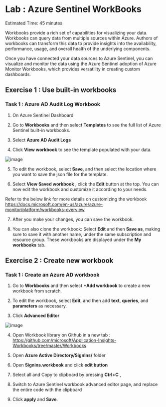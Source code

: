 # Lab : Azure Sentinel WorkBooks 

Estimated Time: 45 minutes

Workbooks provide a rich set of capabilities for visualizing your data. Workbooks can query data from multiple sources within Azure. Authors of workbooks can transform this data to provide insights into the availability, performance, usage, and overall health of the underlying components.

Once you have connected your data sources to Azure Sentinel, you can visualize and monitor the data using the Azure Sentinel adoption of Azure Monitor Workbooks, which provides versatility in creating custom dashboards.


## Exercise 1 : Use built-in workbooks

### Task 1 : Azure AD Audit Log Workbook

1. On Azure Sentinel Dashboard

2. Go to **Workbooks** and then select **Templates** to see the full list of Azure Sentinel built-in workbooks.

3. Select **Azure AD Audit Logs**

4. Click **View workbook** to see the template populated with your data.

![image](https://user-images.githubusercontent.com/33748560/89668323-307b4f80-d8fb-11ea-96bc-455929c3f8f1.png)

5. To edit the workbook, select **Save**, and then select the location where you want to save the json file for the template.

6. Select **View Saved workbook** ,   click the **Edit** button at the top. You can now edit the workbook and customize it according to your needs.

Refer to the below link for more details on customizing the workbook  
https://docs.microsoft.com/en-us/azure/azure-monitor/platform/workbooks-overview

7. After you make your changes, you can save the workbook.

8. You can also clone the workbook: Select **Edit** and then **Save as**, making sure to save it with another name, under the same subscription and resource group. These workbooks are displayed under the **My workbooks** tab.


## Exercise 2 : Create new workbook

### Task 1 : Create an Azure AD workbook

1. Go to **Workbooks** and then select **+Add workbook** to create a new workbook from scratch.

2. To edit the workbook, select **Edit**, and then add **text**, **queries**, and **parameters** as necessary.

3. Click **Advanced Editor**

![image](https://user-images.githubusercontent.com/33748560/89669420-0cb90900-d8fd-11ea-99ed-4bf878d1c069.png)

4. Open Workbook library on Github in a new tab   :  https://github.com/microsoft/Application-Insights-Workbooks/tree/master/Workbooks 

5. Open **Azure Active Directory/SignIns/** folder 

6. Open **Signins.workbook** and click **edit button**

7. Select all and Copy  to clipboard by pressing **Ctrl+C** , 

8. Switch to Azure Sentinel workbook advanced editor page, and replace the entire code with the clipboard

9. Click **apply** and **Save**.


